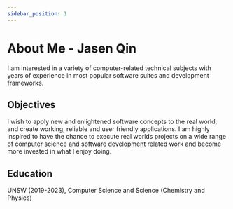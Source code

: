 ```yaml
---
sidebar_position: 1
---
```


# About Me - Jasen Qin

I am interested in a variety of computer-related technical subjects with years of experience in most popular software suites and development frameworks.

## Objectives

I wish to apply new and enlightened software concepts to the real world, and create working, reliable and user friendly applications. I am highly inspired to have the chance to execute real worlds projects on a wide range of computer science and software development related work and become more invested in what I enjoy doing.

## Education

UNSW (2019-2023), Computer Science and Science (Chemistry and Physics)
